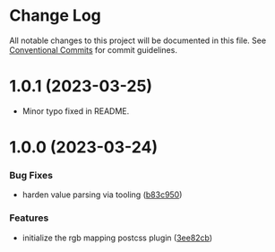 # Change Log

All notable changes to this project will be documented in this file.
See [Conventional Commits](https://conventionalcommits.org) for commit guidelines.

<a name="1.0.1"></a>

# 1.0.1 (2023-03-25)

* Minor typo fixed in README.

# 1.0.0 (2023-03-24)

### Bug Fixes

* harden value parsing via tooling ([b83c950](https://github.com/castastrophe/postcss-rgb-mapping/commit/b83c950dbc20a04edd67df2475e1dfc470431c6f))

### Features

* initialize the rgb mapping postcss plugin ([3ee82cb](https://github.com/castastrophe/postcss-rgb-mapping/commit/3ee82cbaa7afc01fbeef12e17ebee588426a2948))
